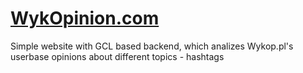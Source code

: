 # [WykOpinion.com](https://wykopinion.com)
Simple website with GCL based backend, which analizes Wykop.pl's userbase opinions about different topics - hashtags
